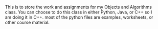 This is to store the work and assignments for my Objects and Algorithms class.
You can choose to do this class in either Python, Java, or C++ so I am doing it in C++.
most of the python files are examples, worksheets, or other course material.
